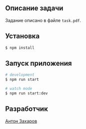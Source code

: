 ## Описание задачи
Задание описано в файле `task.pdf`.

## Установка

```bash
$ npm install
```

## Запуск приложения

```bash
# development
$ npm run start

# watch mode
$ npm run start:dev
```

## Разработчик
[Антон Захаров](mailto:zakharoff.am@ya.ru)
